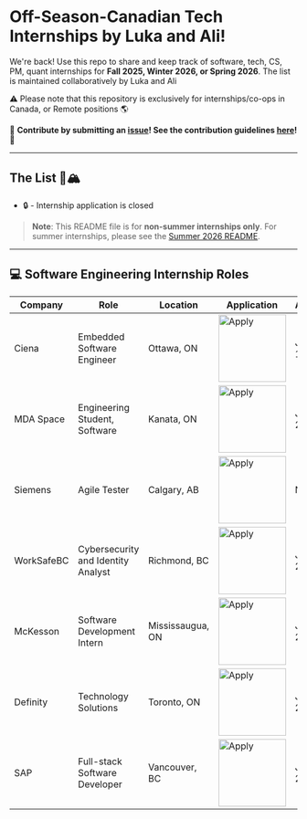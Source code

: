 # Off-Season-Canadian Tech Internships by Luka and Ali!

We're back! Use this repo to share and keep track of software, tech, CS, PM, quant internships for **Fall 2025, Winter 2026, or Spring 2026**. The list is maintained collaboratively by Luka and Ali

:warning: Please note that this repository is exclusively for internships/co-ops in Canada, or Remote positions :earth_americas:

🙏 **Contribute by submitting an [issue](https://github.com/lucianlavric/CanadaTechInternships-Summer2026/issues/new/choose)! See the contribution guidelines [here](./CONTRIBUTING.md)!** 🙏

---

## The List 🚴🏔
 - 🔒 - Internship application is closed

> **Note**:
> This README file is for **non-summer internships only**. For summer internships, please see the [Summer 2026 README](./README.md).

<!-- Please leave a one line gap between this and the table TABLE_START (DO NOT CHANGE THIS LINE) -->

---



## 💻 Software Engineering Internship Roles


| Company | Role | Location | Application | Age |
| ------- | ---- | -------- | ----------- | --- |
| Ciena | Embedded Software Engineer | Ottawa, ON | <a href="https://ciena.wd5.myworkdayjobs.com/en-US/Careers/job/Ottawa/Embedded-Software-Engineer---Co-op--Fall-2025---4-16-Months-_R028459?utm_source=lukainternshiplist"><img src="https://i.imgur.com/u1KNU8z.png" width="118" alt="Apply"></a> | July 18 |
| MDA Space | Engineering Student, Software | Kanata, ON | <a href="https://recruiting.ultipro.ca/MAC5000MCDW/JobBoard/664818ff-3594-4bec-9f30-3394e59e19f3/OpportunityDetail?opportunityId=c6fc26ff-0ef4-411d-9534-35094a072c86?utm_source=lukainternshiplist"><img src="https://i.imgur.com/u1KNU8z.png" width="118" alt="Apply"></a> | July 21 |
| Siemens | Agile Tester | Calgary, AB | <a href="https://jobs.siemens.com/careers/job/563156126166587?utm_source=lukainternshiplist"><img src="https://i.imgur.com/u1KNU8z.png" width="118" alt="Apply"></a> | N/A |
| WorkSafeBC | Cybersecurity and Identity Analyst | Richmond, BC | <a href="https://careers.worksafebc.com/?offerid=4557&amp%3Blanguage=en&jobboardID=51fc022358b70066fae4a130?utm_source=lukainternshiplist"><img src="https://i.imgur.com/u1KNU8z.png" width="118" alt="Apply"></a> | July 23 |
| McKesson | Software Development Intern | Mississaugua, ON | <a href="https://careers.mckesson.com/en/job/-/-/733/84104369296?utm_source=lukainternshiplist"><img src="https://i.imgur.com/u1KNU8z.png" width="118" alt="Apply"></a> | Jul 22 |
| Definity | Technology Solutions | Toronto, ON | <a href="https://careers.definityfinancial.com/jobs/16076675-technology-solutions-fall-2025-co-op-slash-intern?utm_source=lukainternshiplist"><img src="https://i.imgur.com/u1KNU8z.png" width="118" alt="Apply"></a> | Jul 23 |
| SAP | Full-stack Software Developer | Vancouver, BC | <a href="https://jobs.sap.com/job/Vancouver-SAP-iXp-Intern-Full-stack-Software-Developer-Vancouver-Brit-V6B-1A9/1228136601?utm_source=lukainternshiplist"><img src="https://i.imgur.com/u1KNU8z.png" width="118" alt="Apply"></a> | Jul 23 | 
